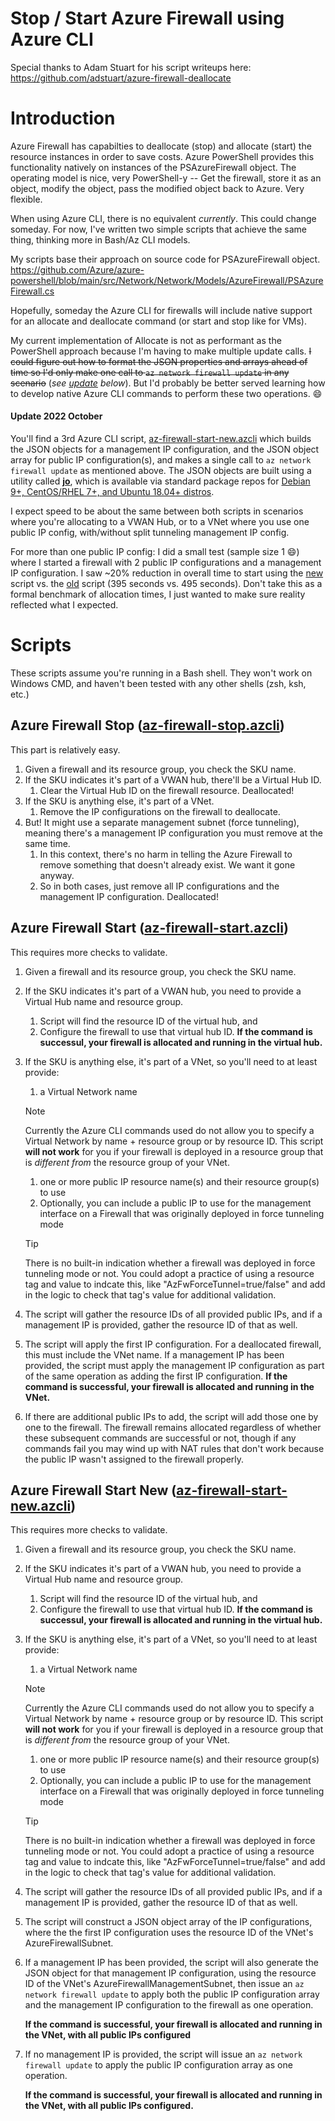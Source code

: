 # Stop / Start Azure Firewall using Azure CLI

Special thanks to Adam Stuart for his script writeups here: https://github.com/adstuart/azure-firewall-deallocate

# Introduction

Azure Firewall has capabilties to deallocate (stop) and allocate (start) the resource instances in order to save costs. Azure PowerShell provides this functionality natively on instances of the PSAzureFirewall object. The operating model is nice, very PowerShell-y -- Get the firewall, store it as an object, modify the object, pass the modified object back to Azure. Very flexible.

When using Azure CLI, there is no equivalent _currently_. This could change someday. For now, I've written two simple scripts that achieve the same thing, thinking more in Bash/Az CLI models.

My scripts base their approach on source code for PSAzureFirewall object. https://github.com/Azure/azure-powershell/blob/main/src/Network/Network/Models/AzureFirewall/PSAzureFirewall.cs

Hopefully, someday the Azure CLI for firewalls will include native support for an allocate and deallocate command (or start and stop like for VMs). 

My current implementation of Allocate is not as performant as the PowerShell approach because I'm having to make multiple update calls. ~~I could figure out how to format the JSON properties and arrays ahead of time so I'd only make one call to `az network firewall update` in any scenario~~ (*see [update](#update-2022-october) below*). But I'd probably be better served learning how to develop native Azure CLI commands to perform these two operations. :smile:

#### Update 2022 October

You'll find a 3rd Azure CLI script, [az-firewall-start-new.azcli](az-firewall-start-new.azcli) which builds the JSON objects for a management IP configuration, and the JSON object array for public IP configuration(s), and makes a single call to `az network firewall update` as mentioned above. The JSON objects are built using a utility called [**jo**](https://jpmens.net/2016/03/05/a-shell-command-to-create-json-jo/), which is available via standard package repos for [Debian 9+, CentOS/RHEL 7+, and Ubuntu 18.04+ distros](https://pkgs.org/download/jo). 

I expect speed to be about the same between both scripts in scenarios where you're allocating to a VWAN Hub, or to a VNet where you use one public IP config, with/without split tunneling management IP config.

For more than one public IP config:
I did a small test (sample size 1 :smile:) where I started a firewall with 2 public IP configurations and a management IP configuration. I saw ~20% reduction in overall time to start using the [new](az-firewall-start-new.azcli) script vs. the [old](az-firewall-start.azcli) script (395 seconds vs. 495 seconds). Don't take this as a formal benchmark of allocation times, I just wanted to make sure reality reflected what I expected.

# Scripts
These scripts assume you're running in a Bash shell. They won't work on Windows CMD, and haven't been tested with any other shells (zsh, ksh, etc.)

## Azure Firewall Stop ([az-firewall-stop.azcli](az-firewall-stop.azcli))

This part is relatively easy. 

1. Given a firewall and its resource group, you check the SKU name. 
1. If the SKU indicates it's part of a VWAN hub, there'll be a Virtual Hub ID. 
    1. Clear the Virtual Hub ID on the firewall resource. Deallocated!
1. If the SKU is anything else, it's part of a VNet. 
    1. Remove the IP configurations on the firewall to deallocate. 
1. But! It might use a separate management subnet (force tunneling), meaning there's a management IP configuration you must remove at the same time.
    1. In this context, there's no harm in telling the Azure Firewall to remove something that doesn't already exist. We want it gone anyway.
    1. So in both cases, just remove all IP configurations and the management IP configuration. Deallocated!

## Azure Firewall Start ([az-firewall-start.azcli](az-firewall-start.azcli))

This requires more checks to validate.

1. Given a firewall and its resource group, you check the SKU name.
1. If the SKU indicates it's part of a VWAN hub, you need to provide a Virtual Hub name and resource group.
    1. Script will find the resource ID of the virtual hub, and
    1. Configure the firewall to use that virtual hub ID. **If the command is successul, your firewall is allocated and running in the virtual hub.**
1. If the SKU is anything else, it's part of a VNet, so you'll need to at least provide:
    1. a Virtual Network name
    > [!NOTE]
    > Currently the Azure CLI commands used do not allow you to specify a Virtual Network by name + resource group or by resource ID. This script **will not work** for you if your firewall is deployed in a resource group that is *different from* the resource group of your VNet.
    1. one or more public IP resource name(s) and their resource group(s) to use
    1. Optionally, you can include a public IP to use for the management interface on a Firewall that was originally deployed in force tunneling mode
    
    > [!TIP]
    > There is no built-in indication whether a firewall was deployed in force tunneling mode or not. You could adopt a practice of using a resource tag and value to indcate this, like "AzFwForceTunnel=true/false" and add in the logic to check that tag's value for additional validation.

1. The script will gather the resource IDs of all provided public IPs, and if a management IP is provided, gather the resource ID of that as well.
1. The script will apply the first IP configuration. For a deallocated firewall, this must include the VNet name. If a management IP has been provided, the script must apply the management IP configuration as part of the same operation as adding the first IP configuration. **If the command is successful, your firewall is allocated and running in the VNet.**
1. If there are additional public IPs to add, the script will add those one by one to the firewall. The firewall remains allocated regardless of whether these subsequent commands are successful or not, though if any commands fail you may wind up with NAT rules that don't work because the public IP wasn't assigned to the firewall properly.


## Azure Firewall Start New ([az-firewall-start-new.azcli](az-firewall-start-new.azcli))

This requires more checks to validate.

1. Given a firewall and its resource group, you check the SKU name.
1. If the SKU indicates it's part of a VWAN hub, you need to provide a Virtual Hub name and resource group.
    1. Script will find the resource ID of the virtual hub, and
    1. Configure the firewall to use that virtual hub ID. **If the command is successul, your firewall is allocated and running in the virtual hub.**
1. If the SKU is anything else, it's part of a VNet, so you'll need to at least provide:
    1. a Virtual Network name
    > [!NOTE]
    > Currently the Azure CLI commands used do not allow you to specify a Virtual Network by name + resource group or by resource ID. This script **will not work** for you if your firewall is deployed in a resource group that is *different from* the resource group of your VNet.
    1. one or more public IP resource name(s) and their resource group(s) to use
    1. Optionally, you can include a public IP to use for the management interface on a Firewall that was originally deployed in force tunneling mode
    
    > [!TIP]
    > There is no built-in indication whether a firewall was deployed in force tunneling mode or not. You could adopt a practice of using a resource tag and value to indcate this, like "AzFwForceTunnel=true/false" and add in the logic to check that tag's value for additional validation.

1. The script will gather the resource IDs of all provided public IPs, and if a management IP is provided, gather the resource ID of that as well.
1. The script will construct a JSON object array of the IP configurations, where the the first IP configuration uses the resource ID of the VNet's AzureFirewallSubnet. 
1. If a management IP has been provided, the script will also generate the JSON object for that management IP configuration, using the resource ID of the VNet's AzureFirewallManagementSubnet, then issue an `az network firewall update` to apply both the public IP configuration array and the management IP configuration to the firewall as one operation. 

    **If the command is successful, your firewall is allocated and running in the VNet, with all public IPs configured**

 1. If no management IP is provided, the script will issue an `az network firewall update` to apply the public IP configuration array as one operation. 
 
    **If the command is successful, your firewall is allocated and running in the VNet, with all public IPs configured.**

